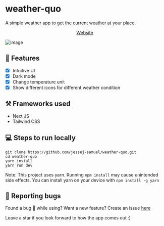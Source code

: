 # weather-quo
A simple weather app to get the current weather at your place.
<br />
<div align="center">
  
  [Website](https://weather-quo.vercel.app/)

</div>

![image](https://user-images.githubusercontent.com/72020411/195864260-33a22679-423e-4d6d-ade7-06a38bb98307.png)

## 📃 Features
- [x] Intuitive UI
- [x] Dark mode
- [x] Change temperature unit
- [x] Show different icons for different weather condition

## ⚒️ Frameworks used
- Next JS
- Tailwind CSS

## 💻 Steps to run locally
```
git clone https://github.com/jessej-samuel/weather-quo.git
cd weather-quo
yarn install
yarn run dev
```
Note: This project uses yarn. Running `npm install` may cause unintended side effects.
You can install yarn on your device with `npm install -g yarn`

## 🔎 Reporting bugs
Found a bug 🐛  while using? Want a new feature?
Create an issue [here](https://github.com/jessej-samuel/weather-quo/issues/new)

Leave a star if you look forward to how the app comes out :)
